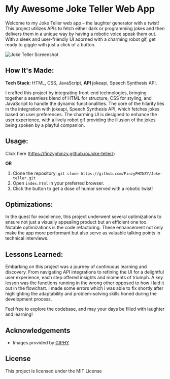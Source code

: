 # My Awesome Joke Teller Web App

Welcome to my Joke Teller web app – the laughter generator with a twist! This project utilizes APIs to fetch either dark or programming jokes and then delivers them in a unique way by having a robotic voice speak them out. With a sleek and user-friendly UI adorned with a charming robot gif, get ready to giggle with just a click of a button.

![Joke Teller Screenshot](<img width="960" alt="image" src="https://github.com/FinzyPHINZY/Joke-teller/assets/102292855/851263a0-7311-4606-a66b-6577113ebf45">
)

## How It's Made:

**Tech Stack:** HTML, CSS, JavaScript,
**API** jokeapi, Speech Synthesis API.

I crafted this project by integrating front-end technologies, bringing together a seamless blend of HTML for structure, CSS for styling, and JavaScript to handle the dynamic functionalities. The core of the hilarity lies in the integration with jokeapi, Speech Synthesis API, which fetches jokes based on user preferences. The charming UI is designed to enhance the user experience, with a lively robot gif providing the illusion of the jokes being spoken by a playful companion.

## Usage:

Click here (https://finzyphinzy.github.io/Joke-teller/)

**OR**

1. Clone the repository: `git clone https://github.com/FinzyPHINZY/Joke-teller.git`
2. Open `index.html` in your preferred browser.
3. Click the button to get a dose of humor served with a robotic twist!

## Optimizations:

In the quest for excellence, this project underwent several optimizations to ensure not just a visually appealing product but an efficient one too. Notable optimizations is the code refactoring. These enhancement not only make the app more performant but also serve as valuable talking points in technical interviews.

## Lessons Learned:

Embarking on this project was a journey of continuous learning and discovery. From navigating API integrations to refining the UI for a delightful user experience, each step offered insights and moments of triumph. A key lesson was the functions running in the wrong other opposed to how i laid it out in the flowchart. I made some errors which i was able to fix shortly after highlighting the adaptability and problem-solving skills honed during the development process.

Feel free to explore the codebase, and may your days be filled with laughter and learning!

## Acknowledgements

- Images provided by [GIPHY](https://giphy.com/)

## License

This project is licensed under the MIT License
